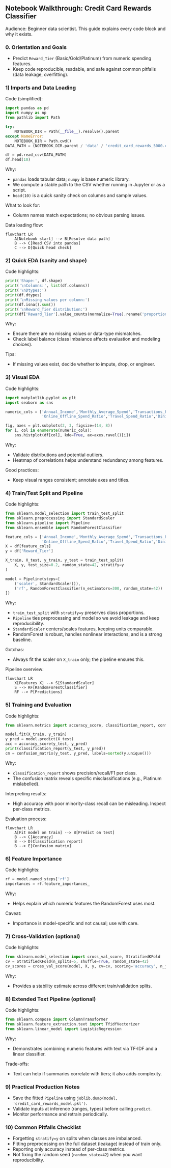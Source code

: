 ## Notebook Walkthrough: Credit Card Rewards Classifier

Audience: Beginner data scientist. This guide explains every code block and why it exists.

### 0. Orientation and Goals
- Predict `Reward_Tier` (Basic/Gold/Platinum) from numeric spending features.
- Keep code reproducible, readable, and safe against common pitfalls (data leakage, overfitting).

### 1) Imports and Data Loading
Code (simplified):
```python
import pandas as pd
import numpy as np
from pathlib import Path

try:
    NOTEBOOK_DIR = Path(__file__).resolve().parent
except NameError:
    NOTEBOOK_DIR = Path.cwd()
DATA_PATH = (NOTEBOOK_DIR.parent / 'data' / 'credit_card_rewards_5000.csv').resolve()

df = pd.read_csv(DATA_PATH)
df.head(10)
```
Why:
- `pandas` loads tabular data; `numpy` is base numeric library.
- We compute a stable path to the CSV whether running in Jupyter or as a script.
- `head(10)` is a quick sanity check on columns and sample values.

What to look for:
- Column names match expectations; no obvious parsing issues.

Data loading flow:
```mermaid
flowchart LR
    A[Notebook start] --> B[Resolve data path]
    B --> C[Read CSV into pandas]
    C --> D[Quick head check]
```

### 2) Quick EDA (sanity and shape)
Code highlights:
```python
print('Shape:', df.shape)
print('\nColumns:', list(df.columns))
print('\nDtypes:')
print(df.dtypes)
print('\nMissing values per column:')
print(df.isna().sum())
print('\nReward_Tier distribution:')
print(df['Reward_Tier'].value_counts(normalize=True).rename('proportion'))
```
Why:
- Ensure there are no missing values or data-type mismatches.
- Check label balance (class imbalance affects evaluation and modeling choices).

Tips:
- If missing values exist, decide whether to impute, drop, or engineer.

### 3) Visual EDA
Code highlights:
```python
import matplotlib.pyplot as plt
import seaborn as sns

numeric_cols = ['Annual_Income','Monthly_Average_Spend','Transactions_Per_Month',
                'Online_Offline_Spend_Ratio','Travel_Spend_Ratio','Dining_Spend_Ratio']

fig, axes = plt.subplots(2, 3, figsize=(14, 8))
for i, col in enumerate(numeric_cols):
    sns.histplot(df[col], kde=True, ax=axes.ravel()[i])
```
Why:
- Validate distributions and potential outliers.
- Heatmap of correlations helps understand redundancy among features.

Good practices:
- Keep visual ranges consistent; annotate axes and titles.

### 4) Train/Test Split and Pipeline
Code highlights:
```python
from sklearn.model_selection import train_test_split
from sklearn.preprocessing import StandardScaler
from sklearn.pipeline import Pipeline
from sklearn.ensemble import RandomForestClassifier

feature_cols = ['Annual_Income','Monthly_Average_Spend','Transactions_Per_Month',
                'Online_Offline_Spend_Ratio','Travel_Spend_Ratio','Dining_Spend_Ratio']
X = df[feature_cols]
y = df['Reward_Tier']

X_train, X_test, y_train, y_test = train_test_split(
    X, y, test_size=0.2, random_state=42, stratify=y
)

model = Pipeline(steps=[
    ('scaler', StandardScaler()),
    ('rf', RandomForestClassifier(n_estimators=300, random_state=42))
])
```
Why:
- `train_test_split` with `stratify=y` preserves class proportions.
- `Pipeline` ties preprocessing and model so we avoid leakage and keep reproducibility.
- `StandardScaler` centers/scales features, keeping units comparable.
- RandomForest is robust, handles nonlinear interactions, and is a strong baseline.

Gotchas:
- Always fit the scaler on `X_train` only; the pipeline ensures this.

Pipeline overview:
```mermaid
flowchart LR
    X[Features X] --> S[StandardScaler]
    S --> RF[RandomForestClassifier]
    RF --> P[Predictions]
```

### 5) Training and Evaluation
Code highlights:
```python
from sklearn.metrics import accuracy_score, classification_report, confusion_matrix

model.fit(X_train, y_train)
y_pred = model.predict(X_test)
acc = accuracy_score(y_test, y_pred)
print(classification_report(y_test, y_pred))
cm = confusion_matrix(y_test, y_pred, labels=sorted(y.unique()))
```
Why:
- `classification_report` shows precision/recall/F1 per class.
- The confusion matrix reveals specific misclassifications (e.g., Platinum mislabelled).

Interpreting results:
- High accuracy with poor minority-class recall can be misleading. Inspect per-class metrics.

Evaluation process:
```mermaid
flowchart LR
    A[Fit model on train] --> B[Predict on test]
    B --> C[Accuracy]
    B --> D[Classification report]
    B --> E[Confusion matrix]
```

### 6) Feature Importance
Code highlights:
```python
rf = model.named_steps['rf']
importances = rf.feature_importances_
```
Why:
- Helps explain which numeric features the RandomForest uses most.

Caveat:
- Importance is model-specific and not causal; use with care.

### 7) Cross-Validation (optional)
Code highlights:
```python
from sklearn.model_selection import cross_val_score, StratifiedKFold
cv = StratifiedKFold(n_splits=5, shuffle=True, random_state=42)
cv_scores = cross_val_score(model, X, y, cv=cv, scoring='accuracy', n_jobs=-1)
```
Why:
- Provides a stability estimate across different train/validation splits.

### 8) Extended Text Pipeline (optional)
Code highlights:
```python
from sklearn.compose import ColumnTransformer
from sklearn.feature_extraction.text import TfidfVectorizer
from sklearn.linear_model import LogisticRegression
```
Why:
- Demonstrates combining numeric features with text via TF‑IDF and a linear classifier.

Trade-offs:
- Text can help if summaries correlate with tiers; it also adds complexity.

### 9) Practical Production Notes
- Save the fitted `Pipeline` using `joblib.dump(model, 'credit_card_rewards_model.pkl')`.
- Validate inputs at inference (ranges, types) before calling `predict`.
- Monitor performance and retrain periodically.

### 10) Common Pitfalls Checklist
- Forgetting `stratify=y` on splits when classes are imbalanced.
- Fitting preprocessing on the full dataset (leakage) instead of train only.
- Reporting only accuracy instead of per-class metrics.
- Not fixing the random seed (`random_state=42`) when you want reproducibility.


